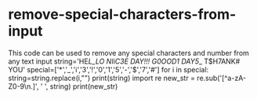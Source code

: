 # remove-special-characters-from-input
This code can be used to remove any special characters and number from any text input
string='HE*L_LO NIiC3E DAY!!! G0OOD1 DAY5*_ T$H7ANK# YOU'
special=['*','_','i','3','!','0','1','5','-','$','7','#']
for i in special:
    string=string.replace(i,"")
print(string)
import re
new_str = re.sub('[^a-zA-Z0-9\n\.]', ' ', string)
print(new_str)
